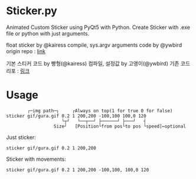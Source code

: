 # Sticker.py

Animated Custom Sticker using PyQt5 with Python.
Create Sticker with .exe file or python with just arguments. 

float sticker by @kairess
compile, sys.argv arguments code by @ywbird
origin repo : [link](https://github.com/kairess/animated-wallpaper-sticker)

기본 스티커 코드 by 빵형(@kairess)
컴파일, 설정값 by 고앵이(@ywbird)
기존 코드 리포 : [링크](https://github.com/kairess/animated-wallpaper-sticker)

# Usage

```batch
        ┌─img path─┐     ┌Always on top(1 for true 0 for false)
sticker gif/gura.gif 0.2 1 200,200 -100,100 100,0 120
                     └┬┘   └──┬──┘ ├──────┘ ├───┘   ┤
                  Size┘   [Position└from pos└to pos └speed]←optional
```

Just sticker:

```batch
sticker gif/gura.gif 0.2 1 200,200
```

Sticker with movements:

```batch
sticker gif/gura.gif 0.2 1 200,200 -100,100, 100,0 120
```